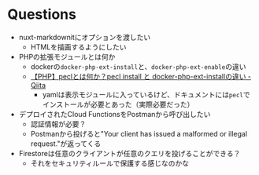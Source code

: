 # Questions

- nuxt-markdownitにオプションを渡したい
  - HTMLを描画するようにしたい
- PHPの拡張モジュールとは何か
  - dockerの`docker-php-ext-install`と、`docker-php-ext-enable`の違い
  - [【PHP】peclとは何か？pecl install と docker-php-ext-installの違い - Qiita](https://qiita.com/shizen-shin/items/0d6a9cbeb16047c7d47a#pecl-install%E3%81%A8docker-php-ext-install%E3%81%AE%E9%81%95%E3%81%84)
	  - yamlは表示モジュールに入っているけど、ドキュメントには`pecl`でインストールが必要とあった（実際必要だった）
- デプロイされたCloud FunctionsをPostmanから呼び出したい
	- 認証情報が必要？
	- Postmanから投げると"Your client has issued a malformed or illegal request."が返ってくる
- Firestoreは任意のクライアントが任意のクエリを投げることができる？
	- それをセキュリティルールで保護する感じなのかな